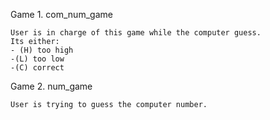 Game 1. com_num_game

    User is in charge of this game while the computer guess.
    Its either:
    - (H) too high
    -(L) too low
    -(C) correct

Game 2. num_game

    User is trying to guess the computer number.
